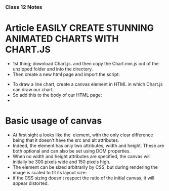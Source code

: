 
### Class 12 Notes

# Article EASILY CREATE STUNNING ANIMATED CHARTS WITH CHART.JS
* 1st thing; download Chart.js. and then copy the Chart.min.js out of the unzipped folder and into the directory. 
* Then create a new html page and import the script:
<!-- * <!DOCTYPE html>
* <html lang="en">
*    <head>
*       <meta charset="utf-8" />
*      <title>Chart.js demo</title>
*      <script src='Chart.min.js'></script>
*   </head>
*   <body>
*  </body>
* </html> -->
* To draw a line chart, create a canvas element in HTML in which Chart.js can draw our chart. 
* So add this to the body of our HTML page: <canvas id="buyers" width="600" height="400"></canvas>
*

# Basic usage of canvas
* At first sight a <canvas> looks like the <img> element, with the only clear difference being that it doesn't have the src and alt attributes. 
* Indeed, the <canvas> element has only two attributes, width and height. These are both optional and can also be set using DOM properties. 
* When no width and height attributes are specified, the canvas will initially be 300 pixels wide and 150 pixels high. 
* The element can be sized arbitrarily by CSS, but during rendering the image is scaled to fit its layout size: 
* if the CSS sizing doesn't respect the ratio of the initial canvas, it will appear distorted.
